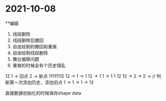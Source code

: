 # 2021-10-08
**编辑
1. 线段删除
2. 线段删除后撤回
3. 自由绘制的撤回和重做
4. 自由绘制线段删除
5. 舞台偏移问题
6. 重做的时候会有个历史错乱


12
1 -> 旧点
2 -> 新点
11111112
12 -> 1 -> 1 12 -> 1 1 -> 1 1 12
12 -> 2 -> 2 -> // 判断第一次添加历史，添加旧点
1 -> 1 -> 1 -> 12

直接数据初始化的时候保存shape data